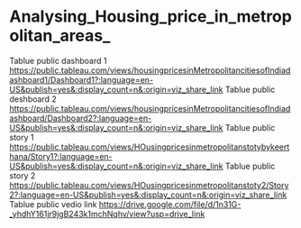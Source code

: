 # Analysing_Housing_price_in_metropolitan_areas_
Tablue public dashboard 1
https://public.tableau.com/views/housingpricesinMetropolitancitiesofIndiadashboard1/Dashboard1?:language=en-US&publish=yes&:display_count=n&:origin=viz_share_link
Tablue public deshboard 2
https://public.tableau.com/views/housingpricesinMetropolitancitiesofIndiadashboard/Dashboard2?:language=en-US&publish=yes&:display_count=n&:origin=viz_share_link
Tablue public story 1
https://public.tableau.com/views/HOusingpricesinmetropolitanstotybykeerthana/Story1?:language=en-US&publish=yes&:display_count=n&:origin=viz_share_link
Tablue public story 2
https://public.tableau.com/views/HOusingpricesinmetropolitanstoty2/Story2?:language=en-US&publish=yes&:display_count=n&:origin=viz_share_link
Tablue public vedio link
https://drive.google.com/file/d/1n31G-_yhdhY161jr9jgB243k1mchNqhv/view?usp=drive_link
